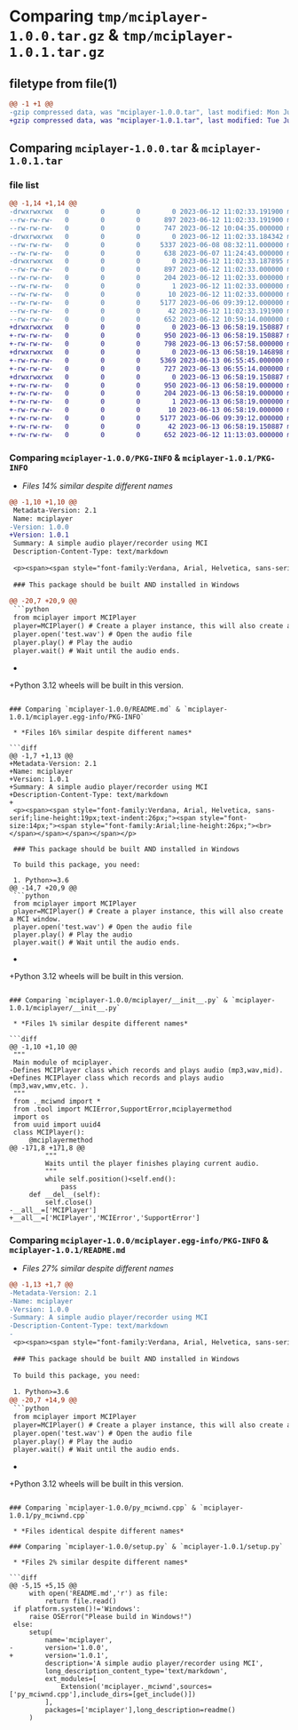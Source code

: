 # Comparing `tmp/mciplayer-1.0.0.tar.gz` & `tmp/mciplayer-1.0.1.tar.gz`

## filetype from file(1)

```diff
@@ -1 +1 @@
-gzip compressed data, was "mciplayer-1.0.0.tar", last modified: Mon Jun 12 11:02:33 2023, max compression
+gzip compressed data, was "mciplayer-1.0.1.tar", last modified: Tue Jun 13 06:58:19 2023, max compression
```

## Comparing `mciplayer-1.0.0.tar` & `mciplayer-1.0.1.tar`

### file list

```diff
@@ -1,14 +1,14 @@
-drwxrwxrwx   0        0        0        0 2023-06-12 11:02:33.191900 mciplayer-1.0.0/
--rw-rw-rw-   0        0        0      897 2023-06-12 11:02:33.191900 mciplayer-1.0.0/PKG-INFO
--rw-rw-rw-   0        0        0      747 2023-06-12 10:04:35.000000 mciplayer-1.0.0/README.md
-drwxrwxrwx   0        0        0        0 2023-06-12 11:02:33.184342 mciplayer-1.0.0/mciplayer/
--rw-rw-rw-   0        0        0     5337 2023-06-08 08:32:11.000000 mciplayer-1.0.0/mciplayer/__init__.py
--rw-rw-rw-   0        0        0      638 2023-06-07 11:24:43.000000 mciplayer-1.0.0/mciplayer/tool.py
-drwxrwxrwx   0        0        0        0 2023-06-12 11:02:33.187895 mciplayer-1.0.0/mciplayer.egg-info/
--rw-rw-rw-   0        0        0      897 2023-06-12 11:02:33.000000 mciplayer-1.0.0/mciplayer.egg-info/PKG-INFO
--rw-rw-rw-   0        0        0      204 2023-06-12 11:02:33.000000 mciplayer-1.0.0/mciplayer.egg-info/SOURCES.txt
--rw-rw-rw-   0        0        0        1 2023-06-12 11:02:33.000000 mciplayer-1.0.0/mciplayer.egg-info/dependency_links.txt
--rw-rw-rw-   0        0        0       10 2023-06-12 11:02:33.000000 mciplayer-1.0.0/mciplayer.egg-info/top_level.txt
--rw-rw-rw-   0        0        0     5177 2023-06-06 09:39:12.000000 mciplayer-1.0.0/py_mciwnd.cpp
--rw-rw-rw-   0        0        0       42 2023-06-12 11:02:33.191900 mciplayer-1.0.0/setup.cfg
--rw-rw-rw-   0        0        0      652 2023-06-12 10:59:14.000000 mciplayer-1.0.0/setup.py
+drwxrwxrwx   0        0        0        0 2023-06-13 06:58:19.150887 mciplayer-1.0.1/
+-rw-rw-rw-   0        0        0      950 2023-06-13 06:58:19.150887 mciplayer-1.0.1/PKG-INFO
+-rw-rw-rw-   0        0        0      798 2023-06-13 06:57:58.000000 mciplayer-1.0.1/README.md
+drwxrwxrwx   0        0        0        0 2023-06-13 06:58:19.146898 mciplayer-1.0.1/mciplayer/
+-rw-rw-rw-   0        0        0     5369 2023-06-13 06:55:45.000000 mciplayer-1.0.1/mciplayer/__init__.py
+-rw-rw-rw-   0        0        0      727 2023-06-13 06:55:14.000000 mciplayer-1.0.1/mciplayer/tool.py
+drwxrwxrwx   0        0        0        0 2023-06-13 06:58:19.150887 mciplayer-1.0.1/mciplayer.egg-info/
+-rw-rw-rw-   0        0        0      950 2023-06-13 06:58:19.000000 mciplayer-1.0.1/mciplayer.egg-info/PKG-INFO
+-rw-rw-rw-   0        0        0      204 2023-06-13 06:58:19.000000 mciplayer-1.0.1/mciplayer.egg-info/SOURCES.txt
+-rw-rw-rw-   0        0        0        1 2023-06-13 06:58:19.000000 mciplayer-1.0.1/mciplayer.egg-info/dependency_links.txt
+-rw-rw-rw-   0        0        0       10 2023-06-13 06:58:19.000000 mciplayer-1.0.1/mciplayer.egg-info/top_level.txt
+-rw-rw-rw-   0        0        0     5177 2023-06-06 09:39:12.000000 mciplayer-1.0.1/py_mciwnd.cpp
+-rw-rw-rw-   0        0        0       42 2023-06-13 06:58:19.150887 mciplayer-1.0.1/setup.cfg
+-rw-rw-rw-   0        0        0      652 2023-06-12 11:13:03.000000 mciplayer-1.0.1/setup.py
```

### Comparing `mciplayer-1.0.0/PKG-INFO` & `mciplayer-1.0.1/PKG-INFO`

 * *Files 14% similar despite different names*

```diff
@@ -1,10 +1,10 @@
 Metadata-Version: 2.1
 Name: mciplayer
-Version: 1.0.0
+Version: 1.0.1
 Summary: A simple audio player/recorder using MCI
 Description-Content-Type: text/markdown
 
 <p><span><span style="font-family:Verdana, Arial, Helvetica, sans-serif;line-height:19px;text-indent:26px;"><span style="font-size:14px;"><span style="font-family:Arial;line-height:26px;"><br></span></span></span></span></p>
 
 ### This package should be built AND installed in Windows
 
@@ -20,7 +20,9 @@
 ```python
 from mciplayer import MCIPlayer
 player=MCIPlayer() # Create a player instance, this will also create a MCI window.
 player.open('test.wav') # Open the audio file
 player.play() # Play the audio
 player.wait() # Wait until the audio ends.
 ```
+
+Python 3.12 wheels will be built in this version.
```

### Comparing `mciplayer-1.0.0/README.md` & `mciplayer-1.0.1/mciplayer.egg-info/PKG-INFO`

 * *Files 16% similar despite different names*

```diff
@@ -1,7 +1,13 @@
+Metadata-Version: 2.1
+Name: mciplayer
+Version: 1.0.1
+Summary: A simple audio player/recorder using MCI
+Description-Content-Type: text/markdown
+
 <p><span><span style="font-family:Verdana, Arial, Helvetica, sans-serif;line-height:19px;text-indent:26px;"><span style="font-size:14px;"><span style="font-family:Arial;line-height:26px;"><br></span></span></span></span></p>
 
 ### This package should be built AND installed in Windows
 
 To build this package, you need:
 
 1. Python>=3.6
@@ -14,7 +20,9 @@
 ```python
 from mciplayer import MCIPlayer
 player=MCIPlayer() # Create a player instance, this will also create a MCI window.
 player.open('test.wav') # Open the audio file
 player.play() # Play the audio
 player.wait() # Wait until the audio ends.
 ```
+
+Python 3.12 wheels will be built in this version.
```

### Comparing `mciplayer-1.0.0/mciplayer/__init__.py` & `mciplayer-1.0.1/mciplayer/__init__.py`

 * *Files 1% similar despite different names*

```diff
@@ -1,10 +1,10 @@
 """
 Main module of mciplayer.
-Defines MCIPlayer class which records and plays audio (mp3,wav,mid).
+Defines MCIPlayer class which records and plays audio (mp3,wav,wmv,etc. ).
 """
 from ._mciwnd import *
 from .tool import MCIError,SupportError,mciplayermethod
 import os
 from uuid import uuid4
 class MCIPlayer():
     @mciplayermethod
@@ -171,8 +171,8 @@
         """
         Waits until the player finishes playing current audio.
         """
         while self.position()<self.end():
             pass
     def __del__(self):
         self.close()
-__all__=['MCIPlayer']
+__all__=['MCIPlayer','MCIError','SupportError']
```

### Comparing `mciplayer-1.0.0/mciplayer.egg-info/PKG-INFO` & `mciplayer-1.0.1/README.md`

 * *Files 27% similar despite different names*

```diff
@@ -1,13 +1,7 @@
-Metadata-Version: 2.1
-Name: mciplayer
-Version: 1.0.0
-Summary: A simple audio player/recorder using MCI
-Description-Content-Type: text/markdown
-
 <p><span><span style="font-family:Verdana, Arial, Helvetica, sans-serif;line-height:19px;text-indent:26px;"><span style="font-size:14px;"><span style="font-family:Arial;line-height:26px;"><br></span></span></span></span></p>
 
 ### This package should be built AND installed in Windows
 
 To build this package, you need:
 
 1. Python>=3.6
@@ -20,7 +14,9 @@
 ```python
 from mciplayer import MCIPlayer
 player=MCIPlayer() # Create a player instance, this will also create a MCI window.
 player.open('test.wav') # Open the audio file
 player.play() # Play the audio
 player.wait() # Wait until the audio ends.
 ```
+
+Python 3.12 wheels will be built in this version.
```

### Comparing `mciplayer-1.0.0/py_mciwnd.cpp` & `mciplayer-1.0.1/py_mciwnd.cpp`

 * *Files identical despite different names*

### Comparing `mciplayer-1.0.0/setup.py` & `mciplayer-1.0.1/setup.py`

 * *Files 2% similar despite different names*

```diff
@@ -5,15 +5,15 @@
     with open('README.md','r') as file:
         return file.read()
 if platform.system()!='Windows':
     raise OSError("Please build in Windows!")
 else:
     setup(
         name='mciplayer',
-        version='1.0.0',
+        version='1.0.1',
         description='A simple audio player/recorder using MCI',
         long_description_content_type='text/markdown',
         ext_modules=[
             Extension('mciplayer._mciwnd',sources=['py_mciwnd.cpp'],include_dirs=[get_include()])
         ],
         packages=['mciplayer'],long_description=readme()
     )
```

